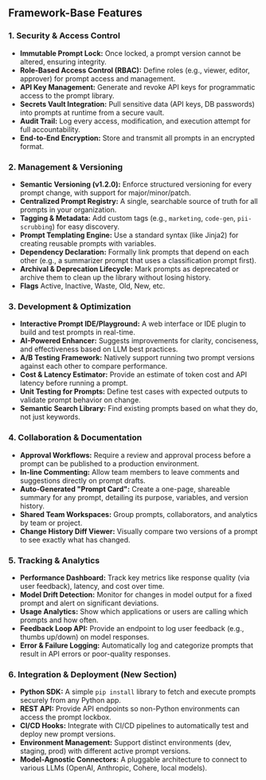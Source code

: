 ## **Framework-Base Features** 

### 1. Security & Access Control
*   **Immutable Prompt Lock:** Once locked, a prompt version cannot be altered, ensuring integrity.
*   **Role-Based Access Control (RBAC):** Define roles (e.g., viewer, editor, approver) for prompt access and management.
*   **API Key Management:** Generate and revoke API keys for programmatic access to the prompt library.
*   **Secrets Vault Integration:** Pull sensitive data (API keys, DB passwords) into prompts at runtime from a secure vault.
*   **Audit Trail:** Log every access, modification, and execution attempt for full accountability.
*   **End-to-End Encryption:** Store and transmit all prompts in an encrypted format.

### 2. Management & Versioning
*   **Semantic Versioning (v1.2.0):** Enforce structured versioning for every prompt change, with support for major/minor/patch.
*   **Centralized Prompt Registry:** A single, searchable source of truth for all prompts in your organization.
*   **Tagging & Metadata:** Add custom tags (e.g., `marketing`, `code-gen`, `pii-scrubbing`) for easy discovery.
*   **Prompt Templating Engine:** Use a standard syntax (like Jinja2) for creating reusable prompts with variables.
*   **Dependency Declaration:** Formally link prompts that depend on each other (e.g., a summarizer prompt that uses a classification prompt first).
*   **Archival & Deprecation Lifecycle:** Mark prompts as deprecated or archive them to clean up the library without losing history.
*   **Flags** Active, Inactive, Waste, Old, New, etc.

### 3. Development & Optimization
*   **Interactive Prompt IDE/Playground:** A web interface or IDE plugin to build and test prompts in real-time.
*   **AI-Powered Enhancer:** Suggests improvements for clarity, conciseness, and effectiveness based on LLM best practices.
*   **A/B Testing Framework:** Natively support running two prompt versions against each other to compare performance.
*   **Cost & Latency Estimator:** Provide an estimate of token cost and API latency before running a prompt.
*   **Unit Testing for Prompts:** Define test cases with expected outputs to validate prompt behavior on change.
*   **Semantic Search Library:** Find existing prompts based on what they do, not just keywords.

### 4. Collaboration & Documentation
*   **Approval Workflows:** Require a review and approval process before a prompt can be published to a production environment.
*   **In-line Commenting:** Allow team members to leave comments and suggestions directly on prompt drafts.
*   **Auto-Generated "Prompt Card":** Create a one-page, shareable summary for any prompt, detailing its purpose, variables, and version history.
*   **Shared Team Workspaces:** Group prompts, collaborators, and analytics by team or project.
*   **Change History Diff Viewer:** Visually compare two versions of a prompt to see exactly what has changed.

### 5. Tracking & Analytics
*   **Performance Dashboard:** Track key metrics like response quality (via user feedback), latency, and cost over time.
*   **Model Drift Detection:** Monitor for changes in model output for a fixed prompt and alert on significant deviations.
*   **Usage Analytics:** Show which applications or users are calling which prompts and how often.
*   **Feedback Loop API:** Provide an endpoint to log user feedback (e.g., thumbs up/down) on model responses.
*   **Error & Failure Logging:** Automatically log and categorize prompts that result in API errors or poor-quality responses.

### 6. Integration & Deployment (New Section)
*   **Python SDK:** A simple `pip install` library to fetch and execute prompts securely from any Python app.
*   **REST API:** Provide API endpoints so non-Python environments can access the prompt lockbox.
*   **CI/CD Hooks:** Integrate with CI/CD pipelines to automatically test and deploy new prompt versions.
*   **Environment Management:** Support distinct environments (dev, staging, prod) with different active prompt versions.
*   **Model-Agnostic Connectors:** A pluggable architecture to connect to various LLMs (OpenAI, Anthropic, Cohere, local models).